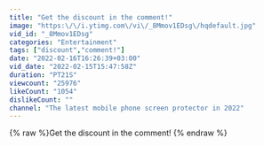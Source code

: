```yaml
---
title: "Get the discount in the comment!"
image: "https:\/\/i.ytimg.com\/vi\/_8Mmov1EDsg\/hqdefault.jpg"
vid_id: "_8Mmov1EDsg"
categories: "Entertainment"
tags: ["discount","comment!"]
date: "2022-02-16T16:26:39+03:00"
vid_date: "2022-02-15T15:47:58Z"
duration: "PT21S"
viewcount: "25976"
likeCount: "1054"
dislikeCount: ""
channel: "The latest mobile phone screen protector in 2022"
---
```

{% raw %}Get the discount in the comment! {% endraw %}
